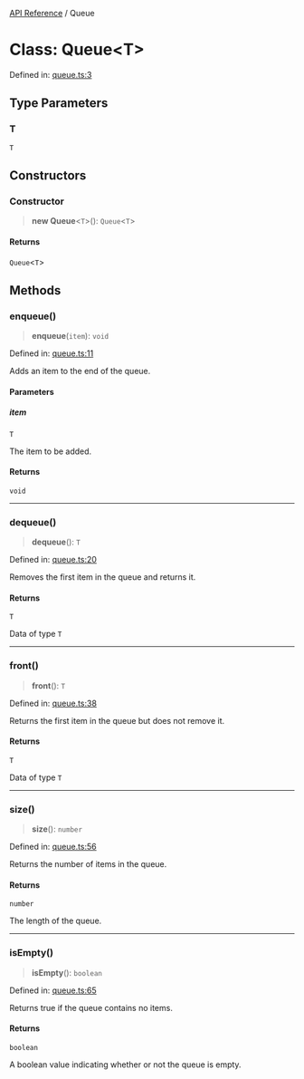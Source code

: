 [API Reference](API%20Reference) / Queue

# Class: Queue\<T\>

Defined in: [queue.ts:3](https://github.com/IshanBhatBhardwaj/typedoc-for-me/blob/c063c7ceb3e0db0fb0438d9b5257e44e4e78c087/src/queue.ts#L3)

## Type Parameters

### T

`T`

## Constructors

### Constructor

> **new Queue**\<`T`\>(): `Queue`\<`T`\>

#### Returns

`Queue`\<`T`\>

## Methods

### enqueue()

> **enqueue**(`item`): `void`

Defined in: [queue.ts:11](https://github.com/IshanBhatBhardwaj/typedoc-for-me/blob/c063c7ceb3e0db0fb0438d9b5257e44e4e78c087/src/queue.ts#L11)

Adds an item to the end of the queue.

#### Parameters

##### item

`T`

The item to be added.

#### Returns

`void`

***

### dequeue()

> **dequeue**(): `T`

Defined in: [queue.ts:20](https://github.com/IshanBhatBhardwaj/typedoc-for-me/blob/c063c7ceb3e0db0fb0438d9b5257e44e4e78c087/src/queue.ts#L20)

Removes the first item in the queue and returns it.

#### Returns

`T`

Data of type `T`

***

### front()

> **front**(): `T`

Defined in: [queue.ts:38](https://github.com/IshanBhatBhardwaj/typedoc-for-me/blob/c063c7ceb3e0db0fb0438d9b5257e44e4e78c087/src/queue.ts#L38)

Returns the first item in the queue but does not remove it.

#### Returns

`T`

Data of type `T`

***

### size()

> **size**(): `number`

Defined in: [queue.ts:56](https://github.com/IshanBhatBhardwaj/typedoc-for-me/blob/c063c7ceb3e0db0fb0438d9b5257e44e4e78c087/src/queue.ts#L56)

Returns the number of items in the queue.

#### Returns

`number`

The length of the queue.

***

### isEmpty()

> **isEmpty**(): `boolean`

Defined in: [queue.ts:65](https://github.com/IshanBhatBhardwaj/typedoc-for-me/blob/c063c7ceb3e0db0fb0438d9b5257e44e4e78c087/src/queue.ts#L65)

Returns true if the queue contains no items.

#### Returns

`boolean`

A boolean value indicating whether or not the queue is empty.
